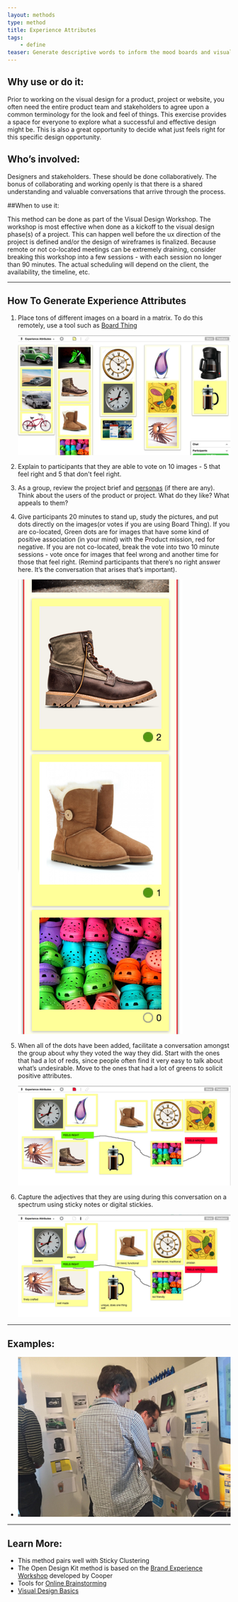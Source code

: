 ```yaml
---
layout: methods
type: method
title: Experience Attributes
tags:
    - define
teaser: Generate descriptive words to inform the mood boards and visual direction of the project.
---
```


## Why use or do it:

Prior to working on the visual design for a product, project or website, you often need the entire product team and stakeholders to agree upon a common terminology for the look and feel of things. This exercise provides a space for everyone to explore what a successful and effective design might be. This is also a great opportunity to decide what just feels right for this specific design opportunity.

## Who’s involved:

Designers and stakeholders. These should be done collaboratively. The bonus of collaborating and working openly is that there is a shared understanding and valuable conversations that arrive through the process.

##When to use it:

 This method can be done as part of the Visual Design Workshop. The workshop is most effective when done as a kickoff to the visual design phase(s) of a project. This can happen well before the ux direction of the project is defined and/or the design of wireframes is finalized. Because remote or not co-located meetings can be extremely draining, consider breaking this workshop into a few sessions - with each session no longer than 90 minutes. The actual scheduling will depend on the client, the availability, the timeline, etc.

---

## How To Generate Experience Attributes

1. Place tons of different images on a board in a matrix. To do this remotely, use a tool such as [Board Thing](http://boardthing.com/)

    ![experience attributes on Board Thing](/img/methods/ea-1.png)


2.  Explain to participants that they are able to vote on 10 images - 5 that feel right and 5 that don't feel right.

3. As a group, review the project brief and [personas](/methods/personas/) (if there are any). Think about the users of the product or project. What do they like? What appeals to them?

4. Give participants 20 minutes to stand up, study the pictures, and put dots directly on the images(or votes if you are using Board Thing). If you are co-located, Green dots are for images that have some kind of positive association (in your mind) with the Product mission, red for negative. If you are not co-located, break the vote into two 10 minute sessions - vote once for images that feel wrong and another time for those that feel right.  (Remind participants that there’s no right answer here. It’s the conversation that arises that’s important).

    ![experience attributes on Board Thing](/img/methods/ea-2.png)

5. When all of the dots have been added, facilitate a conversation amongst the group about why they voted the way they did. Start with the ones that had a lot of reds, since people often find it very easy to talk about what’s undesirable. Move to the ones that had a lot of greens to solicit positive attributes.

    ![plot experience attributes](/img/methods/ea-3.png)

6. Capture the adjectives that they are using during this conversation on a spectrum using sticky notes or digital stickies.

    ![describe experience attributes](/img/methods/ea-4.png)

---

## Examples:

* ![describe experience attributes](/img/methods/experience-attributes.jpeg)

---

## Learn More:

* This method pairs well with Sticky Clustering
* The Open Design Kit method is based on the [Brand Experience Workshop](http://www.cooper.com/journal/2015/3/the-experience-workshop-a-cooper-primer) developed by Cooper
* Tools for [Online Brainstorming](http://blog.lucidmeetings.com/blog/25-tools-for-online-brainstorming-and-decision-making-in-meetings)
* [Visual Design Basics](https://www.usability.gov/what-and-why/visual-design.html)
